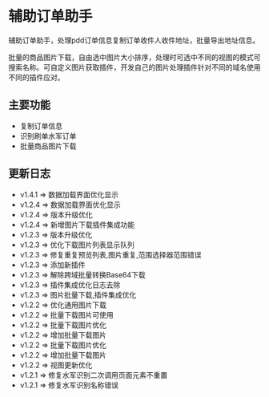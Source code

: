 # 辅助订单助手

辅助订单助手，处理pdd订单信息复制订单收件人收件地址，批量导出地址信息。

批量的商品图片下载，自由选中图片大小排序，处理时可选中不同的视图的模式可搜索名称。可自定义图片获取插件，开发自己的图片处理插件针对不同的域名使用不同的插件应对。

## 主要功能
- 复制订单信息
- 识别刷单水军订单
- 批量商品图片下载

## 更新日志
- v1.4.1 => 数据加载界面优化显示
- v1.2.4 => 数据加载界面优化显示
- v1.2.4 => 版本升级优化
- v1.2.4 => 新增图片下载插件集成功能
- v1.2.3 => 版本升级优化
- v1.2.3 => 优化下载图片列表显示队列
- v1.2.3 => 修复重复预览列表,图片重复,范围选择器范围错误
- v1.2.3 => 添加新插件
- v1.2.3 => 解除跨域批量转换Base64下载
- v1.2.3 => 插件集成优化日志去除
- v1.2.3 => 图片批量下载,插件集成优化
- v1.2.2 => 优化通用图片下载
- v1.2.2 => 批量下载图片可使用
- v1.2.2 => 批量下载图片优化
- v1.2.2 => 增加批量下载图片
- v1.2.2 => 批量下载图片优化
- v1.2.2 => 增加批量下载图片
- v1.2.2 => 视图更新优化
- v1.2.1 => 修复水军识别二次调用页面元素不重置
- v1.2.1 => 修复水军识别名称错误
